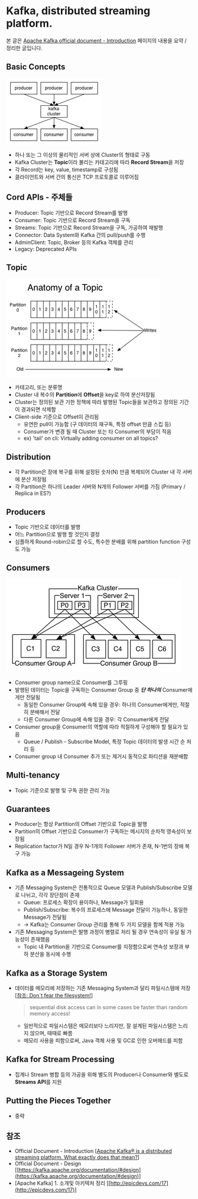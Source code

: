 # Kafka, distributed streaming platform.

본 글은 [Apache Kafka official document - Introduction](https://kafka.apache.org/intro) 페이지의 내용을 요약 / 정리한 글입니다.

## Basic Concepts

![producer_consumer.png](producer_consumer.png)

- 하나 또는 그 이상의 물리적인 서버 상에 Cluster의 형태로 구동
- Kafka Cluster는 **Topic**이라 불리는 카테고리에 따라 **Record Stream**을 저장
- 각 Record는 key, value, timestamp로 구성됨
- 클라이언트와 서버 간의 통신은 TCP 프로토콜로 이루어짐

## Cord APIs - 주체들

- Producer: Topic 기반으로 Record Stream를 발행
- Consumer: Topic 기반으로 Record Stream을 구독
- Streams: Topic 기반으로 Record Stream을 구독, 가공하여 재발행
- Connector: Data System와 Kafka 간의 pull/push를 수행
- AdminClient: Topic, Broker 등의 Kafka 객체를 관리
- Legacy: Deprecated APIs

## Topic

![log-anatomy.png](log-anatomy.png)

- 카테고리, 또는 분류명
- Cluster 내 복수의 **Partition**에 **Offset**을 key로 하여 분산저장됨
- Cluster는 정의된 보관 기한 정책에 따라 발행된 Topic들을 보관하고 정의된 기간이 경과되면 삭제함
- Client-side 기준으로 Offset이 관리됨
    - 유연한 pull이 가능함 (구 데이터의 재구독, 특정 offset 만큼 스킵 등)
    - Consumer가 변경 될 때 Cluster 또는 타 Consumer의 부담이 적음
    - ex) 'tail' on cli: Virtually adding consumer on all topics?

## Distribution

- 각 Partition은 장애 복구를 위해 설정된 숫자(N) 만큼 복제되어 Cluster 내 각 서버에 분산 저장됨
- 각 Partition은 하나의 Leader 서버와 N개의 Follower 서버를 가짐 (Primary / Replica in ES?)

## Producers

- Topic 기반으로 데이터를 발행
- 어느 Partition으로 발행 할 것인지 결정
- 심플하게 Round-robin으로 할 수도, 특수한 분배를 위해 partition function 구성도 가능

## Consumers

![consumer-groups.png](consumer-groups.png)

- Consumer group name으로 Consumer를 그루핑
- 발행된 데이터는 Topic을 구독하는 Consumer Group 중 ***단 하나의*** Consumer에게만 전달됨
    - 동일한 Consumer Group에 속해 있을 경우: 하나의 Consumer에게만, 적절히 분배해서 전달
    - 다른 Consumer Group에 속해 있을 경우: 각 Consumer에게 전달
- Consumer group을 Consumer의 역할에 따라 적절하게 구성해야 할 필요가 있음
    - Queue / Publish - Subscribe Model, 특정 Topic 데이터의 발생 시간 순 처리 등
- Consumer group 내 Consumer 추가 또는 제거시 동적으로 파티션을 재분배함

## Multi-tenancy

- Topic 기준으로 발행 및 구독 권한 관리 가능

## Guarantees

- Producer는 항상 Partition의 Offset 기반으로 Topic을 발행
- Partition의 Offset 기반으로 Consumer가 구독하는 메시지의 순차적 영속성이 보장됨
- Replication factor가 N일 경우 N-1개의 Follower 서버가 존재, N-1번의 장애 복구 가능

## Kafka as a Messageing System

- 기존 Messaging System은 전통적으로 Queue 모델과 Publish/Subscribe 모델로 나뉘고, 각각 장단점이 존재
    - Queue: 프로세스 확장이 용이하나, Message가 일회용
    - Publish/Subscribe: 복수의 프로세스에 Message 전달이 가능하나, 동일한 Message가 전달됨
    - -> Kafka는 Consumer Group 관리를 통해 두 가지 모델을 함께 적용 가능
- 기존 Messaging System은 발행 과정이 병렬로 처리 될 경우 연속성이 유실 될 가능성이 존재했음
    - Topic 내 Partition을 기반으로 Consumer를 지정함으로써 연속성 보장과 부하 분산을 동시에 수행

## Kafka as a Storage System

- 데이터를 메모리에 저장하는 기존 Messaging System과 달리 파일시스템에 저장 [[참조: Don`t fear the filesystem!](https://kafka.apache.org/documentation/#design_filesystem)]
    > sequential disk access can in some cases be faster than random memory access!
    - 일반적으로 파일시스템은 메모리보다 느리지만, 잘 설계된 파일시스템은 느리지 않으며, 때때로 빠름
    - 메모리 사용을 피함으로써, Java 객체 사용 및 GC로 인한 오버헤드를 피함

## Kafka for Stream Processing

- 집계나 Stream 병합 등의 가공을 위해 별도의 Producer나 Consumer와 별도로 **Streams API**를 지원

## Putting the Pieces Together

- 중략

## 참조

- Official Document - Introduction [[Apache Kafka® is a distributed streaming platform. What exactly does that mean?](https://kafka.apache.org/intro)]
- Official Document - Design [[https://kafka.apache.org/documentation/#design](https://kafka.apache.org/documentation/#design)]
- [Apache Kafka] 1. 소개및 아키텍처 정리 [[http://epicdevs.com/17](http://epicdevs.com/17)]